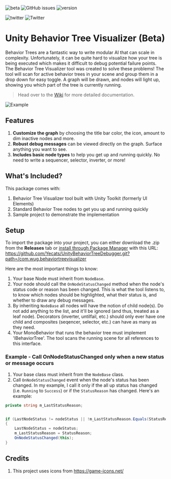 ![beta](https://img.shields.io/badge/release-beta-orange) ![GitHub issues](https://img.shields.io/github/issues/Yecats/UnityBehaviorTreeDebugger) ![version](https://img.shields.io/badge/unity%20version-2019.4%2B-blue) 

![twitter](https://img.shields.io/twitter/follow/yecats131?style=social) ![Twitter](https://img.shields.io/twitter/follow/whatupgames?style=social)

# Unity Behavior Tree Visualizer (Beta)
Behavior Trees are a fantastic way to write modular AI that can scale in complexity. Unfortunately, it can be quite hard to visualize how your tree is being executed which makes it difficult to debug potential failure points. The Behavior Tree Visualizer tool was created to solve these problems! The tool will scan for active behavior trees in your scene and group them in a drop down for easy toggle. A graph will be drawn, and nodes will light up, showing you which part of the tree is currently running. 

> Head over to the [Wiki](https://github.com/Yecats/UnityBehaviorTreeDebugger/wiki) for more detailed documentation.

![Example](https://github.com/Yecats/UnityBehaviorTreeVisualizer/blob/main/Wiki/Images/treeExample.gif)

## Features
1. **Customize the graph** by choosing the title bar color, the icon, amount to dim inactive nodes and more.
2. **Robust debug messages** can be viewed directly on the graph. Surface anything you want to see.
3. **Includes basic node types** to help you get up and running quickly. No need to write a sequencer, selector, inverter, or more!

## What's Included?
This package comes with:

1. Behavior Tree Visualizer tool built with Unity Toolkit (formerly UI Elements)
2. Standard Behavior Tree nodes to get you up and running quickly
3. Sample project to demonstrate the implementation

## Setup
To import the package into your project, you can either download the .zip from the **Releases** tab or [install through Package Manager](https://docs.unity3d.com/Manual/upm-ui-giturl.html) with this URL: 
https://github.com/Yecats/UnityBehaviorTreeDebugger.git?path=/com.wug.behaviortreevisualizer

Here are the most important things to know:

1. Your base Node must inherit from `NodeBase`.
2. Your node should call the `OnNodeStatusChanged` method when the node's status code or reason has been changed. This is what the tool listens to, to know which nodes should be highlighted, what their status is, and whether to draw any debug messages.
3. By inheriting `NodeBase` all nodes will have the notion of child node(s). Do not add anything to the list, and it'll be ignored (and thus, treated as a leaf node). Decorators (inverter, untilfail, etc.) should only ever have one child and composites (seqencer, selector, etc.) can have as many as they need.
4. Your MonoBehavior that runs the behavior tree must implement 'IBehaviorTree'. The tool scans the running scene for all references to this interface.

### Example - Call OnNodeStatusChanged only when a new status or message occurs
1. Your base class must inherit from the `NodeBase` class.
2. Call `OnNodeStatusChanged` event when the node's status has been changed. In my example, I call it only if the all up status has changed (i.e. `Running` to `Success`) or if the `StatusReason` has changed. Here's an example:

``` csharp
private string m_LastStatusReason;


if (LastNodeStatus != nodeStatus || !m_LastStatusReason.Equals(StatusReason))
{
    LastNodeStatus = nodeStatus;
    m_LastStatusReason = StatusReason;
    OnNodeStatusChanged(this);
}
```
## Credits
1. This project uses icons from https://game-icons.net/

